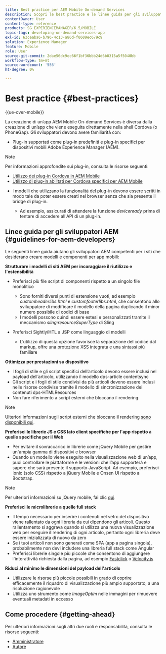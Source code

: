 ```yaml
---
title: Best practice per AEM Mobile On-demand Services
description: Scopri le best practice e le linee guida per gli sviluppatori di Adobe Experience Manager (AEM) competenti per i siti che desiderano creare modelli e componenti per app mobili.
contentOwner: User
content-type: reference
products: SG_EXPERIENCEMANAGER/6.5/MOBILE
topic-tags: developing-on-demand-services-app
exl-id: 63ceaba6-b796-4c13-a86d-f0609ec679c9
solution: Experience Manager
feature: Mobile
role: User
source-git-commit: 2dae56dc9ec66f1bf36bbb24d6b0315a5f5040bb
workflow-type: tm+mt
source-wordcount: '556'
ht-degree: 0%

---
```


# Best practice {#best-practices}

{{ue-over-mobile}}

La creazione di un’app AEM Mobile On-demand Services è diversa dalla creazione di un’app che viene eseguita direttamente nella shell Cordova (o PhoneGap). Gli sviluppatori devono avere familiarità con:

* Plug-in supportati come plug-in predefiniti e plug-in specifici per dispositivi mobili Adobe Experience Manager (AEM).

>[!NOTE]
>
>Per informazioni approfondite sui plug-in, consulta le risorse seguenti:
>
>* [Utilizzo dei plug-in Cordova in AEM Mobile](https://helpx.adobe.com/it/digital-publishing-solution/help/cordova-api.html)
>* [Utilizzo di plug-in abilitati per Cordova specifici per AEM Mobile](https://helpx.adobe.com/it/digital-publishing-solution/help/app-runtime-api.html)
>

* I modelli che utilizzano la funzionalità del plug-in devono essere scritti in modo tale da poter essere creati nel browser senza che sia presente il bridge di plug-in.

   * Ad esempio, assicurati di attendere la funzione *deviceready* prima di tentare di accedere all&#39;API di un plug-in.

## Linee guida per gli sviluppatori AEM {#guidelines-for-aem-developers}

Le seguenti linee guida aiutano gli sviluppatori AEM competenti per i siti che desiderano creare modelli e componenti per app mobili:

**Strutturare i modelli di siti AEM per incoraggiare il riutilizzo e l&#39;estensibilità**

* Preferisci più file script di componenti rispetto a un singolo file monolitico

   * Sono forniti diversi punti di estensione vuoti, ad esempio *customheaderlibs.html* e *customfooterlibs.html*, che consentono allo sviluppatore di modificare il modello della pagina duplicando il minor numero possibile di codici di base
   * I modelli possono quindi essere estesi e personalizzati tramite il meccanismo *sling:resourceSuperType* di Sling

* Preferisci Sightly/HTL a JSP come linguaggio di modelli

   * L’utilizzo di questa opzione favorisce la separazione del codice dal markup, offre una protezione XSS integrata e una sintassi più familiare

**Ottimizza per prestazioni su dispositivo**

* I fogli di stile e gli script specifici dell’articolo devono essere inclusi nel payload dell’articolo, utilizzando il modello dps-article contentsync
* Gli script e i fogli di stile condivisi da più articoli devono essere inclusi nelle risorse condivise tramite il modello di sincronizzazione dei contenuti dps-HTMLResources
* Non fare riferimento a script esterni che bloccano il rendering

>[!NOTE]
>
>Ulteriori informazioni sugli script esterni che bloccano il rendering [sono disponibili qui](https://developers.google.com/speed/docs/insights/BlockingJS).

**Preferisci le librerie JS e CSS lato client specifiche per l&#39;app rispetto a quelle specifiche per il Web**

* Per evitare il sovraccarico in librerie come jQuery Mobile per gestire un&#39;ampia gamma di dispositivi e browser
* Quando un modello viene eseguito nella visualizzazione web di un’app, puoi controllare le piattaforme e le versioni che l’app supporterà e sapere che sarà presente il supporto JavaScript. Ad esempio, preferisci Ionic (solo CSS) rispetto a jQuery Mobile e Onsen UI rispetto a Bootstrap.

>[!NOTE]
>
>Per ulteriori informazioni su jQuery mobile, fai clic [qui](https://jquerymobile.com/browser-support/1.4/).

**Preferisci le microlibrerie a quelle full stack**

* Il tempo necessario per inserire i contenuti nel vetro del dispositivo viene rallentato da ogni libreria da cui dipendono gli articoli. Questo rallentamento si aggrava quando si utilizza una nuova visualizzazione web per eseguire il rendering di ogni articolo, pertanto ogni libreria deve essere inizializzata di nuovo da zero
* Se i tuoi articoli non sono generati come SPA (app a pagina singola), probabilmente non devi includere una libreria full stack come Angular
* Preferisci librerie singole più piccole che consentono di aggiungere l&#39;interattività richiesta dalla pagina, ad esempio [Fastclick](https://github.com/ftlabs/fastclick) o [Velocity.js](https://velocityjs.org)

**Riduci al minimo le dimensioni del payload dell&#39;articolo**

* Utilizzare le risorse più piccole possibili in grado di coprire efficacemente il riquadro di visualizzazione più ampio supportato, a una risoluzione ragionevole
* Utilizza uno strumento come *ImageOptim* nelle immagini per rimuovere eventuali metadati in eccesso

## Come procedere {#getting-ahead}

Per ulteriori informazioni sugli altri due ruoli e responsabilità, consulta le risorse seguenti:

* [Amministratore](/help/mobile/aem-mobile.md)
* [Autore](/help/mobile/aem-mobile-on-demand.md)
